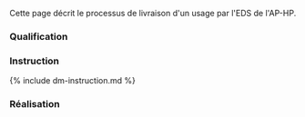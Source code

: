 Cette page décrit le processus de livraison d'un usage par l'EDS de l'AP-HP.

### Qualification

### Instruction

{% include dm-instruction.md %}

### Réalisation